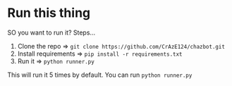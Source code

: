 # Run this thing

SO you want to run it? Steps...

1. Clone the repo => `git clone https://github.com/CrAzE124/chazbot.git`
2. Install requirements => `pip install -r requirements.txt`
3. Run it => `python runner.py`

This will run it 5 times by default. You can run `python runner.py `